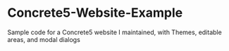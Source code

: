 # Concrete5-Website-Example
Sample code for a Concrete5 website I maintained, with Themes, editable areas, and modal dialogs

